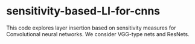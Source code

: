 # sensitivity-based-LI-for-cnns

This code explores layer insertion based on sensitivity measures for Convolutional neural networks. We consider VGG-type nets and ResNets.
